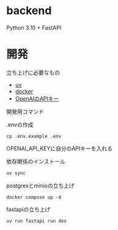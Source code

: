 # backend

Python 3.10 + FastAPI

# 開発

立ち上げに必要なもの

- [uv](https://docs.astral.sh/uv/)
- [docker](https://www.docker.com/)
- [OpenAIのAPIキー](https://openai.com/)

開発用コマンド

.envの作成
```
cp .env.example .env
```
OPENAI_API_KEYに自分のAPIキーを入れる


依存関係のインストール
```sh
uv sync
```

postgresとminioの立ち上げ
```
docker compose up -d
```

fastapiの立ち上げ
```
uv run fastapi run dev
```
